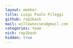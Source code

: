 ```yaml
---
layout: member
title: Luigi Paolo Pileggi
github: rop2bash
mail: willownoises@gmail.com
categories: team
nick: rop2bash
hidden: true
---
```



